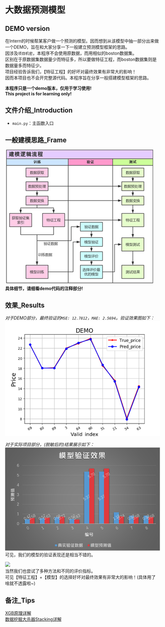 大数据预测模型
====
DEMO version
----
在Intern的时候帮某客户做一个预测的模型。因而想到从该模型中抽一部分出来做一个DEMO，旨在和大家分享一下一般建立预测模型框架的思路。</br>
因涉及`项目机密`，本程序不会使用原数据，而用相似的boston数据集。</br>
区别在于原数据集数据量少而特征多，所以要做特征工程，而boston数据集则是数据量多而特征少。</br>
项目经验告诉我们，【特征工程】的好坏对最终效果有非常大的影响！</br>
因而本项目也不会开完整源代码。本程序旨在分享一般搭建模型框架的思路。</br>

**本程序只是一个demo版本，仅用于学习使用!**</br>
**This project is for learning only!** </br>

## 文件介绍_Introduction
* `main.py`：主函数入口</br>

## 一般建模思路_Frame
![](https://github.com/KaygoYM/Big-Data-Prediction/blob/master/Pictures/frame.png)</br>
**具体细节，请细看demo代码的注释部分!**</br>

## 效果_Results
*对于DEMO部分，最终验证的`MSE: 12.7812`，`MAE: 2.5694`。验证效果图如下：*</br>
![](https://github.com/KaygoYM/Big-Data-Prediction/blob/master/Pictures/Demo_show.png)</br>

*对于实际项目部分，(脱敏后的)结果展示如下：*</br>
![](https://github.com/KaygoYM/Big-Data-Prediction/blob/master/Pictures/project_show.png)</br>
可见，我们的模型的验证表现还是相当不错的。</br>

![](https://github.com/KaygoYM/Big-Data-Prediction/blob/master/Pictures/Result_version1_collection.png)</br>
当然我们也尝试了多种方法和不同的评价指标。</br>
可见【特征工程】+【模型】的选择好坏对最终效果有非常大的影响！(具体用了啥就不透露啦~)</br>

## 备注_Tips
[XGB原理详解](https://blog.csdn.net/q383700092/article/details/60954996)</br>
[数据挖掘大杀器Stacking详解](https://blog.csdn.net/qq_18916311/article/details/78557722)</br>

